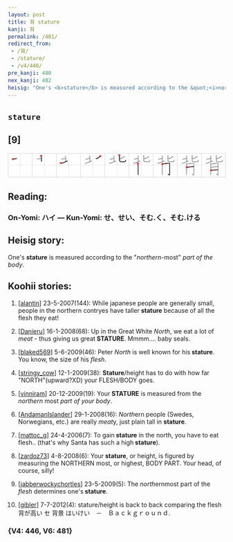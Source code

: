 ```yaml
---
layout: post
title: 背 stature
kanji: 背
permalink: /481/
redirect_from:
 - /背/
 - /stature/
 - /v4/446/
pre_kanji: 480
nex_kanji: 482
heisig: "One's <b>stature</b> is measured according to the &quot;<i>northern</i>-most&quot; <i>part of the body</i>."
---
```


## `stature`

## [9]

<div class="stroke"><img src="../images/E8838C.png" /></div>

## Reading:

### On-Yomi: ハイ &mdash; Kun-Yomi: せ、せい、そむ.く、そむ.ける

## Heisig story:

One's <b>stature</b> is measured according to the &quot;<i>northern</i>-most&quot; <i>part of the body</i>.

## Koohii stories:

1) [<a href="http://kanji.koohii.com/profile/alantin">alantin</a>] 23-5-2007(144): While japanese people are generally small, people in the northern contryes have taller<strong> stature</strong> because of all the flesh they eat!

2) [<a href="http://kanji.koohii.com/profile/Danieru">Danieru</a>] 16-1-2008(68): Up in the Great White <em>North</em>, we eat a lot of <em>meat</em> - thus giving us great<strong> STATURE</strong>. Mmmm.... baby seals.

3) [<a href="http://kanji.koohii.com/profile/blaked569">blaked569</a>] 5-6-2009(46): Peter <em>North</em> is well known for his<strong> stature</strong>. You know, the size of his <em>flesh</em>.

4) [<a href="http://kanji.koohii.com/profile/stringy_cow">stringy_cow</a>] 12-1-2009(38): <strong>Stature</strong>/height has to do with how far &quot;NORTH&quot;(upward?XD) your FLESH/BODY goes.

5) [<a href="http://kanji.koohii.com/profile/vinniram">vinniram</a>] 20-12-2009(19): Your<strong> STATURE</strong> is measured from the <em>northern</em> most <em>part of your body</em>.

6) [<a href="http://kanji.koohii.com/profile/AndamanIslander">AndamanIslander</a>] 29-1-2008(16): <em>North</em>ern people (Swedes, Norwegians, etc.) are really <em>meat</em>y, just plain tall in <strong>stature</strong>.

7) [<a href="http://kanji.koohii.com/profile/mattoc_g">mattoc_g</a>] 24-4-2006(7): To gain<strong> stature</strong> in the north, you have to eat flesh.. (that&#039;s why Santa has such a high<strong> stature</strong>).

8) [<a href="http://kanji.koohii.com/profile/zardoz73">zardoz73</a>] 4-8-2008(6): Your<strong> stature</strong>, or height, is figured by measuring the NORTHERN most, or highest, BODY PART. Your head, of course, silly!

9) [<a href="http://kanji.koohii.com/profile/jabberwockychortles">jabberwockychortles</a>] 23-5-2009(5): The <em>north</em>ernmost part of the <em>flesh</em> determines one&#039;s<strong> stature</strong>.

10) [<a href="http://kanji.koohii.com/profile/gibler">gibler</a>] 7-7-2012(4): stature/height is back to back comparing the flesh 背が高い セ 背景 はいけい　－　Ｂａｃｋｇｒｏｕｎｄ.

### {V4: 446, V6: 481}
